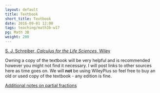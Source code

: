 ```yaml
---
layout: default
title: Textbook
short_title: Textbook
date: 2016-09-01 12:00
tags: teaching/math3b-w17
pg: Math 3B
weight: 200
---
```



[S. J. Schreiber, _Calculus for the Life Sciences_, Wiley][book]

Owning a copy of the textbook will be very helpful and is recommended however you might not find it necessary. I will post links to other sources here as time goes on. We will __not__ be using WileyPlus so feel free to buy an old or used copy of the textbook - any edition is fine. 

[Additional notes on partial fractions](./partial-fractions.pdf)

[book]: http://www.wiley.com/WileyCDA/Section/id-822944.html
